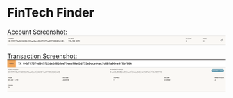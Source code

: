 # FinTech Finder

Account Screenshot:
![account](Images/account.png)

Transaction Screenshot:
![transaction](Images/transaction.png)
